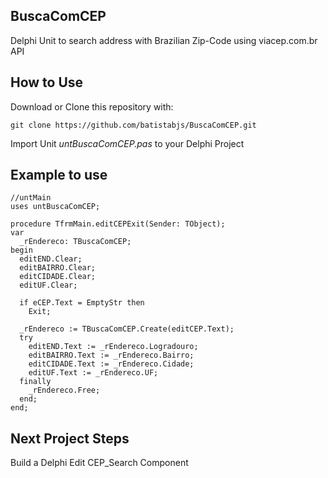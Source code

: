 ## BuscaComCEP
Delphi Unit to search address with Brazilian Zip-Code using viacep.com.br API

## How to Use
Download or Clone this repository with:
```
git clone https://github.com/batistabjs/BuscaComCEP.git
```
Import Unit _untBuscaComCEP.pas_ to your Delphi Project

## Example to use
```
//untMain
uses untBuscaComCEP;

procedure TfrmMain.editCEPExit(Sender: TObject);
var
  _rEndereco: TBuscaComCEP;
begin
  editEND.Clear;
  editBAIRRO.Clear;
  editCIDADE.Clear;
  editUF.Clear;

  if eCEP.Text = EmptyStr then
    Exit;

  _rEndereco := TBuscaComCEP.Create(editCEP.Text);
  try
    editEND.Text := _rEndereco.Logradouro;
    editBAIRRO.Text := _rEndereco.Bairro;
    editCIDADE.Text := _rEndereco.Cidade;
    editUF.Text := _rEndereco.UF;
  finally
    _rEndereco.Free;
  end;
end;
```

## Next Project Steps
Build a Delphi Edit CEP_Search Component

